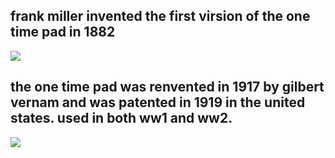 

<h2>frank miller invented the first virsion of the one time pad in 1882</h2>
<img src="http://ciphermachines.com/pictures/otp/miller.jpg">
<h2>the one time pad was renvented in 1917 by gilbert vernam and was patented in 1919 in the united states. used in both ww1 and ww2. </h2>
<img src="http://kryptografie.de/kryptografie/personen/images/gilbert-vernam.png">

